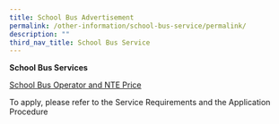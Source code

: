 ```yaml
---
title: School Bus Advertisement
permalink: /other-information/school-bus-service/permalink/
description: ""
third_nav_title: School Bus Service
---
```

**School Bus Services**

[School Bus Operator and NTE Price](/files/northoaks%20primary%20school%202023%20nte%20bus%20fare.pdf)

To apply, please refer to the Service Requirements and the Application Procedure






